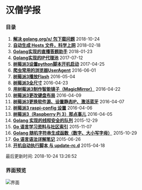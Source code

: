 # 汉僧学报

### 目录

1. **[解决 golang.org/x/ 包下载问题](http://yupae.cn/2018/10/24/golang-org.html)** 2018-10-24
2. **[自动生成 Hosts 文件，科学上网](http://yupae.cn/2018/02/18/hosts.html)** 2018-02-18
3. **[Golang实现的直播答题助手](http://yupae.cn/2018/01/23/answer.html)** 2018-01-23
4. **[Golang实现的IP代理池](http://yupae.cn/2017/07/12/goproxypool.html)** 2017-07-12
5. **[树莓派3设置python脚本开机启动](http://yupae.cn/2017/04/25/raspistartup.html)** 2017-04-25
6. **[爬虫常用的浏览器UserAgent](http://yupae.cn/2016/06/01/useragent.html)** 2016-06-01
7. **[树莓派3播放Flash](http://yupae.cn/2016/05/04/raspi-flash.html)** 2016-05-04
8. **[树莓派3全尺寸](http://yupae.cn/2016/04/23/raspi-size.html)** 2016-04-23
9. **[用树莓派3制作智能镜子（MagicMirror）](http://yupae.cn/2016/04/22/magicmirror.html)** 2016-04-22
10. **[树莓派3更改键盘布局](http://yupae.cn/2016/04/09/raspberrypi4.html)** 2016-04-09
11. **[树莓派3更换软件源、设置静态IP、激活蓝牙](http://yupae.cn/2016/04/07/raspberrypi3.html)** 2016-04-07
12. **[树莓派3 raspi-config 设置](http://yupae.cn/2016/04/06/raspberrypi2.html)** 2016-04-06
13. **[树莓派3（Raspberry Pi 3）那点事儿](http://yupae.cn/2016/04/05/raspberrypi1.html)** 2016-04-05
14. **[Golang 实现的线程安全的队列](http://yupae.cn/2015/12/29/goquery.html)** 2015-12-29
15. **[Go 语言学习资料与社区索引](http://yupae.cn/2015/11/07/reference.html)** 2015-11-07
16. **[Golang 随机字符串生成函数（数字、大小写字母）](http://yupae.cn/2015/10/29/rand.html)** 2015-10-29
17. **[Go 语言语法详解笔记](http://yupae.cn/2015/06/26/gogrammar.html)** 2015-06-26
18. **[开机自动执行脚本 与 update-rc.d](http://yupae.cn/2015/04/18/linuxstart.html)** 2015-04-18

最后更新时间: 2018-10-24 13:26:52

### 界面预览

![界面](http://yupae.cn/images/screen.jpg)
